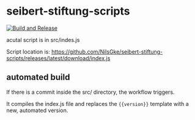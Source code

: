 # seibert-stiftung-scripts

[![Build and Release](https://github.com/NilsGke/seibert-stiftung-scripts/actions/workflows/build-release.yaml/badge.svg)](https://github.com/NilsGke/seibert-stiftung-scripts/actions/workflows/build-release.yaml)

acutal script is in src/indes.js

Script location is: <https://github.com/NilsGke/seibert-stiftung-scripts/releases/latest/download/index.js>

## automated build

If there is a commit inside the src/ directory, the workflow triggers.

It compiles the index.js file and replaces the `{{version}}` template with a new, automated version.
